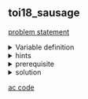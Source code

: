 ## toi18_sausage
[problem statement](https://programming.in.th/tasks/toi18_sausage)

<details>
  <summary>Variable definition</summary>
  <p>$N$ - จำนวนชิ้นของไส้อั่วทั้งหมด</p>
  <p>$D_i$ - ค่าความอร่อยของไส้อั่วชิ้นที่ i</p>
</details>

<details>
  <summary>hints</summary>
  <ul>
    <details>
      <summary>hint 1</summary>
      <p>การหาค่าสูงสุดมี algorithm ไหนที่ใช่แก้ได้บ้าง ? </p>
    </details>
    <details>
      <summary>hint 2</summary>
      <p>$N \leq 5000$</p>
    </details>
    <details>
      <summary>hint 3</summary>
      <p>ลองคิดกรณีที่เราไม่ตัดไส้อั่วก่อน?</p>
    </details>
  </ul>
</details>

<details>
  <summary>prerequisite</summary>
  <p>dynamic programming</p>
</details>

<details>
  <summary>solution</summary>
  <p>โจทย์ข้อนี้เป็นโจทย์ dynamic programming โดยโจทย์จะแบ่งเป็น 2 ส่วนคือ การตัดไส้อั่วออกเป็นหลายๆเส้นในตอนแรก และ การที่เราจะต้องกินแต่ละเส้นให้ได้ค่าความอร่อยรวมสูงสุด</p>
  <p>ถ้าเราพิจารณาแต่ละเส้นหลังจากที่ตัดแล้วเราสามารถหาค่าความอร่อยที่มากที่สุดที่ได้จากเส้นนี้โดยใช้ dynamic programming ได้ โดยเราจะนิยาม <code>dp(l, r)</code> แทนความอร่อยที่มากที่สุดที่เมื่อเรากินไส้อั่วทั้งหมดจากช่วง l ถึง r เนื่องจากเราสามารถกินได้แค่ชิ้นลำดับแรกและท้าย ทำให้มี transition เป็น <code>dp(l, r) =  max({max(dp(l+1, r) + D[l] + |D[l] - D[r]|, dp(l, r-1) + D[r] + |D[l] - D[r]|)}</code> โดยค่า <code>|D[l] - D[r]|</code> คือค่าความอร่อยทิพย์ส่วน base case ก็คือ <code>dp(i, i) = D[i]</code> </p>
  <p align="center"><img width="600" src="https://github.com/user-attachments/assets/d3bb73ab-2ad6-4852-877b-97c50495103f" /></p>
  <p>ปัญหาถัดมาคือเราจะตัดไส้อั่วเป็นเส้นหลายเส้นยังไง เราก็สามารถใช้ dynamic programming แก้ได้</p>
  <p>โดยเรานิยาม <code>DP(i)</code> = ค่าความอร่อยรวมที่มากที่สุดเมื่อเราตัดไส้อั่วอย่างไรก็ได้เมื่อเราพิจารณาไส้อั่วในช่วงตั้งแต่ลำดับแรกจนถึงลำดับ i, โดน transition ของเราก็คือ <code>DP(i) = max({DP(j) + dp(j+1, i)})</code>, 0 ≤ j &lt; i (ถ้าเราให้ไส้อั่วอยู่ในช่วง [0, N))  base case ของเราก็คือ <code>DP(0) = dp(0, 0)</code></p>
  <p align="center"><img width="600" src="https://github.com/user-attachments/assets/73d4b198-5b88-48c8-8688-b7727a5fa460" /></p>
</details>

[ac code](./toi18_sausage.cpp)
